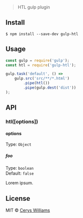 > HTL gulp plugin


## Install

```
$ npm install --save-dev gulp-htl
```


## Usage

```js
const gulp = require('gulp');
const htl = require('gulp-htl');

gulp.task('default', () =>
	gulp.src('src/**/*.html')
		.pipe(htl())
		.pipe(gulp.dest('dist'))
);
```

## API

### htl([options])

#### options

Type: `Object`

##### foo

Type: `boolean`<br>
Default: `false`

Lorem ipsum.


## License

MIT © [Cerys Williams](c3ry5.co.uk)
